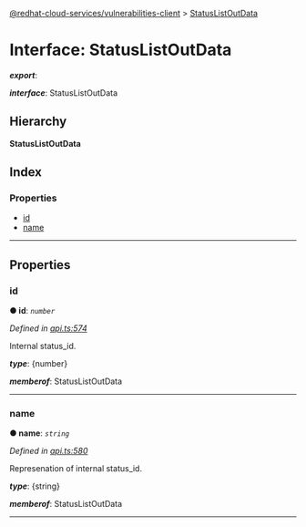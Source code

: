 [@redhat-cloud-services/vulnerabilities-client](../README.md) > [StatusListOutData](../interfaces/statuslistoutdata.md)

# Interface: StatusListOutData

*__export__*: 

*__interface__*: StatusListOutData

## Hierarchy

**StatusListOutData**

## Index

### Properties

* [id](statuslistoutdata.md#id)
* [name](statuslistoutdata.md#name)

---

## Properties

<a id="id"></a>

###  id

**● id**: *`number`*

*Defined in [api.ts:574](https://github.com/RedHatInsights/javascript-clients/blob/master/packages/vulnerabilities/api.ts#L574)*

Internal status\_id.

*__type__*: {number}

*__memberof__*: StatusListOutData

___
<a id="name"></a>

###  name

**● name**: *`string`*

*Defined in [api.ts:580](https://github.com/RedHatInsights/javascript-clients/blob/master/packages/vulnerabilities/api.ts#L580)*

Represenation of internal status\_id.

*__type__*: {string}

*__memberof__*: StatusListOutData

___

